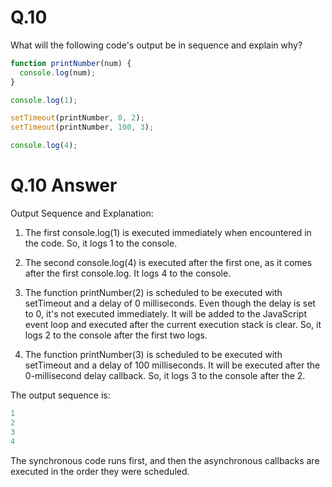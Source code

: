 # Q.10
What will the following code's output be in sequence and explain why?

```javascript
function printNumber(num) {
  console.log(num);
}

console.log(1);

setTimeout(printNumber, 0, 2);
setTimeout(printNumber, 100, 3);

console.log(4);
```

# Q.10 Answer

Output Sequence and Explanation:

1. The first console.log(1) is executed immediately when encountered in the code. So, it logs 1 to the console.<br/>

2. The second console.log(4) is executed after the first one, as it comes after the first console.log. It logs 4 to the console.<br/>

3. The function printNumber(2) is scheduled to be executed with setTimeout and a delay of 0 milliseconds. Even though the delay is set to 0, it's not executed immediately. It will be added to the JavaScript event loop and executed after the current execution stack is clear. So, it logs 2 to the console after the first two logs.<br/>

4. The function printNumber(3) is scheduled to be executed with setTimeout and a delay of 100 milliseconds. It will be executed after the 0-millisecond delay callback. So, it logs 3 to the console after the 2.<br/>

The output sequence is: 
```javascript
1
2
3
4
```
The synchronous code runs first, and then the asynchronous callbacks are executed in the order they were scheduled.




